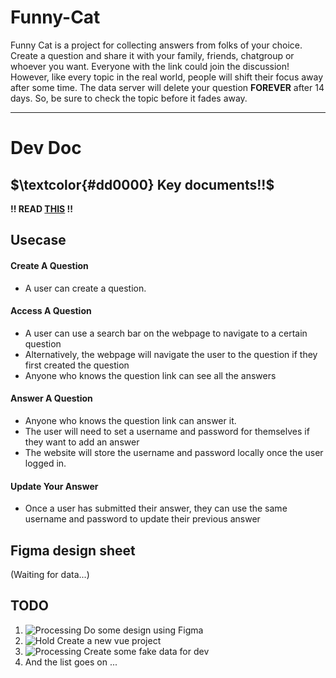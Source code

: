 # Funny-Cat

Funny Cat is a project for collecting answers from folks of your choice. Create a question and share it with your family, friends, chatgroup or whoever you want. Everyone with the link could join the discussion! However, like every topic in the real world, people will shift their focus away after some time. The data server will delete your question **FOREVER** after 14 days. So, be sure to check the topic before it fades away.

---

# Dev Doc
## $\textcolor{#dd0000} Key documents!!$
**!! READ [THIS](./data/README.md) !!**

## Usecase
#### Create A Question
+ A user can create a question.

#### Access A Question
+ A user can use a search bar on the webpage to navigate to a certain question
+ Alternatively, the webpage will navigate the user to the question if they first created the question
+ Anyone who knows the question link can see all the answers 

#### Answer A Question
+ Anyone who knows the question link can answer it.
+ The user will need to set a username and password for themselves if they want to add an answer
+ The website will store the username and password locally once the user logged in.

#### Update Your Answer
+ Once a user has submitted their answer, they can use the same username and password to update their previous answer

## Figma design sheet
(Waiting for data...)

## TODO
1. ![Processing](https://img.shields.io/badge/processing-yellow) Do some design using Figma
2. ![Hold](https://img.shields.io/badge/hold-gray) Create a new vue project
3. ![Processing](https://img.shields.io/badge/processing-yellow) Create some fake data for dev
4. And the list goes on ...

